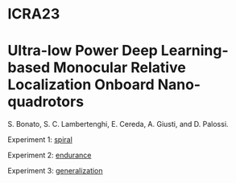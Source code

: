 # ICRA23  
# Ultra-low Power Deep Learning-based Monocular Relative Localization Onboard Nano-quadrotors

S. Bonato, S. C. Lambertenghi, E. Cereda, A. Giusti, and D. Palossi.


Experiment 1: [spiral](https://www.youtube.com/watch?v=CLw1m1-9dik)

Experiment 2: [endurance](https://www.youtube.com/watch?v=j1zyndcgycE)

Experiment 3: [generalization](https://www.youtube.com/watch?v=on91JzwVVgg)
